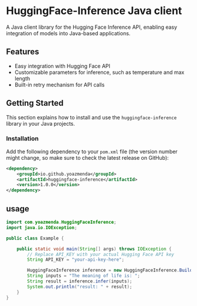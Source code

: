 # HuggingFace-Inference Java client

A Java client library for the Hugging Face Inference API, enabling easy integration of models into Java-based applications.

## Features
- Easy integration with Hugging Face API
- Customizable parameters for inference, such as temperature and max length
- Built-in retry mechanism for API calls

## Getting Started

This section explains how to install and use the `huggingface-inference` library in your Java projects.

### Installation

Add the following dependency to your `pom.xml` file (the version number might change, so make sure to check the latest release on GitHub):

```xml
<dependency>
    <groupId>io.github.yoazmenda</groupId>
    <artifactId>huggingface-inference</artifactId>
    <version>1.0.0</version>
</dependency>
```

## usage
```java
import com.yoazmenda.HuggingFaceInference;
import java.io.IOException;

public class Example {

    public static void main(String[] args) throws IOException {
        // Replace API_KEY with your actual Hugging Face API key
        String API_KEY = "your-api-key-here";

        HuggingFaceInference inference = new HuggingFaceInference.Builder("gpt2", API_KEY).build();
        String inputs = "The meaning of life is: ";
        String result = inference.infer(inputs);
        System.out.println("result: " + result);
    }
}

```
